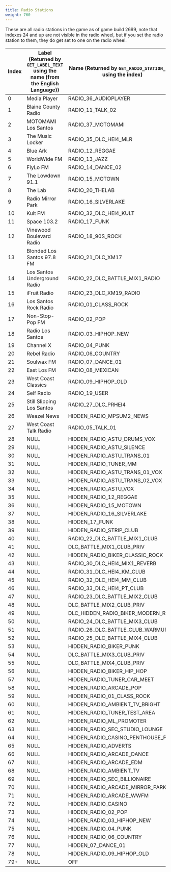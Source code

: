 ```yaml
---
title: Radio Stations
weight: 760
---
```


These are all radio stations in the game as of game build 2699, note that indexes 24 and up are not visible in the radio wheel, but if you set the radio station to them, they do get set to one on the radio wheel.

| Index | Label (Returned by `GET_LABEL_TEXT` using the name (from the English Language)) | Name (Returned by `GET_RADIO_STATION_NAME` using the index) |
| -- | -- | -- |
| 0 | Media Player | RADIO_36_AUDIOPLAYER |
| 1 | Blaine County Radio | RADIO_11_TALK_02 |
| 2 | MOTOMAMI Los Santos | RADIO_37_MOTOMAMI |
| 3 | The Music Locker | RADIO_35_DLC_HEI4_MLR |
| 4 | Blue Ark | RADIO_12_REGGAE |
| 5 | WorldWide FM | RADIO_13_JAZZ |
| 6 | FlyLo FM | RADIO_14_DANCE_02 |
| 7 | The Lowdown 91.1 | RADIO_15_MOTOWN |
| 8 | The Lab | RADIO_20_THELAB |
| 9 | Radio Mirror Park | RADIO_16_SILVERLAKE | |
| 10 | Kult FM | RADIO_32_DLC_HEI4_KULT |
| 11 | Space 103.2 | RADIO_17_FUNK |
| 12 | Vinewood Boulevard Radio | RADIO_18_90S_ROCK |
| 13 | Blonded Los Santos 97.8 FM | RADIO_21_DLC_XM17 |
| 14 | Los Santos Underground Radio | RADIO_22_DLC_BATTLE_MIX1_RADIO |
| 15 | iFruit Radio | RADIO_23_DLC_XM19_RADIO |
| 16 | Los Santos Rock Radio | RADIO_01_CLASS_ROCK |
| 17 | Non-Stop-Pop FM | RADIO_02_POP |
| 18 | Radio Los Santos | RADIO_03_HIPHOP_NEW |
| 19 | Channel X | RADIO_04_PUNK |
| 20 | Rebel Radio | RADIO_06_COUNTRY |
| 21 | Soulwax FM | RADIO_07_DANCE_01 |
| 22 | East Los FM | RADIO_08_MEXICAN |
| 23 | West Coast Classics | RADIO_09_HIPHOP_OLD |
| 24 | Self Radio | RADIO_19_USER |
| 25 | Still Slipping Los Santos | RADIO_27_DLC_PRHEI4 |
| 26 | Weazel News | HIDDEN_RADIO_MPSUM2_NEWS |
| 27 | West Coast Talk Radio | RADIO_05_TALK_01 |
| 28 | NULL | HIDDEN_RADIO_ASTU_DRUMS_VOX |
| 29 | NULL | HIDDEN_RADIO_ASTU_SILENCE |
| 30 | NULL | HIDDEN_RADIO_ASTU_TRANS_01 |
| 31 | NULL | HIDDEN_RADIO_TUNER_MM |
| 32 | NULL | HIDDEN_RADIO_ASTU_TRANS_01_VOX |
| 33 | NULL | HIDDEN_RADIO_ASTU_TRANS_02_VOX |
| 34 | NULL | HIDDEN_RADIO_ASTU_VOX |
| 35 | NULL | HIDDEN_RADIO_12_REGGAE |
| 36 | NULL | HIDDEN_RADIO_15_MOTOWN |
| 37 | NULL | HIDDEN_RADIO_16_SILVERLAKE |
| 38 | NULL | HIDDEN_17_FUNK |
| 39 | NULL | HIDDEN_RADIO_STRIP_CLUB |
| 40 | NULL | RADIO_22_DLC_BATTLE_MIX1_CLUB |
| 41 | NULL | DLC_BATTLE_MIX1_CLUB_PRIV |
| 42 | NULL | HIDDEN_RADIO_BIKER_CLASSIC_ROCK |
| 43 | NULL | RADIO_30_DLC_HEI4_MIX1_REVERB |
| 44 | NULL | RADIO_31_DLC_HEI4_KM_CLUB |
| 45 | NULL | RADIO_32_DLC_HEI4_MM_CLUB |
| 46 | NULL | RADIO_33_DLC_HEI4_PT_CLUB |
| 47 | NULL | RADIO_23_DLC_BATTLE_MIX2_CLUB |
| 48 | NULL | DLC_BATTLE_MIX2_CLUB_PRIV |
| 49 | NULL | DLC_HIDDEN_RADIO_BIKER_MODERN_ROCK |
| 50 | NULL | RADIO_24_DLC_BATTLE_MIX3_CLUB |
| 51 | NULL | RADIO_26_DLC_BATTLE_CLUB_WARMUP |
| 52 | NULL | RADIO_25_DLC_BATTLE_MIX4_CLUB |
| 53 | NULL | HIDDEN_RADIO_BIKER_PUNK |
| 54 | NULL | DLC_BATTLE_MIX3_CLUB_PRIV |
| 55 | NULL | DLC_BATTLE_MIX4_CLUB_PRIV |
| 56 | NULL | HIDDEN_RADIO_BIKER_HIP_HOP |
| 57 | NULL | HIDDEN_RADIO_TUNER_CAR_MEET |
| 58 | NULL | HIDDEN_RADIO_ARCADE_POP |
| 59 | NULL | HIDDEN_RADIO_01_CLASS_ROCK |
| 60 | NULL | HIDDEN_RADIO_AMBIENT_TV_BRIGHT |
| 61 | NULL | HIDDEN_RADIO_TUNER_TEST_AREA |
| 62 | NULL | HIDDEN_RADIO_ML_PROMOTER |
| 63 | NULL | HIDDEN_RADIO_SEC_STUDIO_LOUNGE |
| 64 | NULL | HIDDEN_RADIO_CASINO_PENTHOUSE_P |
| 65 | NULL | HIDDEN_RADIO_ADVERTS |
| 66 | NULL | HIDDEN_RADIO_ARCADE_DANCE |
| 67 | NULL | HIDDEN_RADIO_ARCADE_EDM |
| 68 | NULL | HIDDEN_RADIO_AMBIENT_TV |
| 69 | NULL | HIDDEN_RADIO_SEC_BILLIONAIRE |
| 70 | NULL | HIDDEN_RADIO_ARCADE_MIRROR_PARK | |
| 71 | NULL | HIDDEN_RADIO_ARCADE_WWFM |
| 72 | NULL | HIDDEN_RADIO_CASINO |
| 73 | NULL | HIDDEN_RADIO_02_POP |
| 74 | NULL | HIDDEN_RADIO_03_HIPHOP_NEW |
| 75 | NULL | HIDDEN_RADIO_04_PUNK |
| 76 | NULL | HIDDEN_RADIO_06_COUNTRY |
| 77 | NULL | HIDDEN_07_DANCE_01 |
| 78 | NULL | HIDDEN_RADIO_09_HIPHOP_OLD |
| 79+ | NULL | OFF |